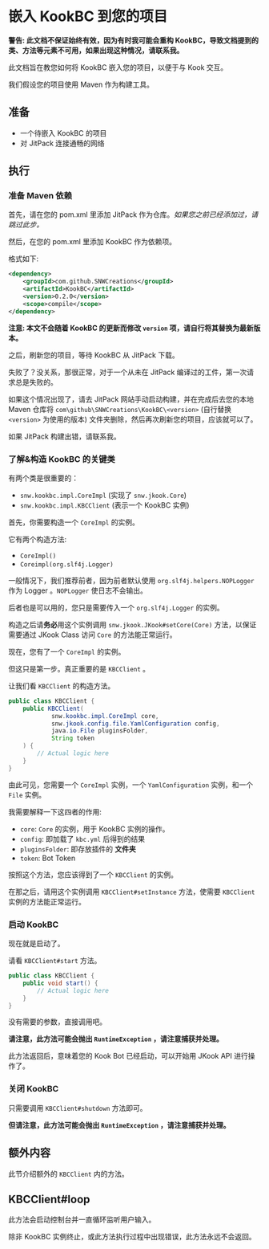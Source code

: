 # 嵌入 KookBC 到您的项目

**警告: 此文档不保证始终有效，因为有时我可能会重构 KookBC，导致文档提到的类、方法等元素不可用，如果出现这种情况，请联系我。**

此文档旨在教您如何将 KookBC 嵌入您的项目，以便于与 Kook 交互。

我们假设您的项目使用 Maven 作为构建工具。

## 准备

* 一个待嵌入 KookBC 的项目
* 对 JitPack 连接通畅的网络

## 执行

### 准备 Maven 依赖

首先，请在您的 pom.xml 里添加 JitPack 作为仓库。_如果您之前已经添加过，请跳过此步。_

然后，在您的 pom.xml 里添加 KookBC 作为依赖项。

格式如下:

```xml
<dependency>
    <groupId>com.github.SNWCreations</groupId>
    <artifactId>KookBC</artifactId>
    <version>0.2.0</version>
    <scope>compile</scope>
</dependency>
```

**注意: 本文不会随着 KookBC 的更新而修改 `version` 项，请自行将其替换为最新版本。**

之后，刷新您的项目，等待 KookBC 从 JitPack 下载。

失败了？没关系，那很正常，对于一个从未在 JitPack 编译过的工件，第一次请求总是失败的。 

如果这个情况出现了，请去 JitPack 网站手动启动构建，并在完成后去您的本地 Maven 仓库将 `com\github\SNWCreations\KookBC\<version>` (自行替换 `<version>` 为使用的版本) 文件夹删除，然后再次刷新您的项目，应该就可以了。

如果 JitPack 构建出错，请联系我。

### 了解&构造 KookBC 的关键类

有两个类是很重要的：

* `snw.kookbc.impl.CoreImpl` (实现了 `snw.jkook.Core`)
* `snw.kookbc.impl.KBCClient` (表示一个 KookBC 实例)

首先，你需要构造一个 `CoreImpl` 的实例。

它有两个构造方法:

* `CoreImpl()`
* `Coreimpl(org.slf4j.Logger)`

一般情况下，我们推荐前者，因为前者默认使用 `org.slf4j.helpers.NOPLogger` 作为 Logger 。`NOPLogger` 使日志不会输出。

后者也是可以用的，您只是需要传入一个 `org.slf4j.Logger` 的实例。

构造之后请**务必**用这个实例调用 `snw.jkook.JKook#setCore(Core)` 方法，以保证需要通过 JKook Class 访问 `Core` 的方法能正常运行。

现在，您有了一个 `CoreImpl` 的实例。

但这只是第一步。真正重要的是 `KBCClient` 。

让我们看 `KBCClient` 的构造方法。

```java
public class KBCClient {
    public KBCClient(
            snw.kookbc.impl.CoreImpl core,
            snw.jkook.config.file.YamlConfiguration config,
            java.io.File pluginsFolder,
            String token
    ) {
        // Actual logic here
    }
}
```

由此可见，您需要一个 `CoreImpl` 实例，一个 `YamlConfiguration` 实例，和一个 `File` 实例。

我需要解释一下这四者的作用:

* `core`: `Core` 的实例，用于 KookBC 实例的操作。
* `config`: 即加载了 `kbc.yml` 后得到的结果
* `pluginsFolder`: 即存放插件的 **文件夹**
* `token`: Bot Token

按照这个方法，您应该得到了一个 `KBCClient` 的实例。

在那之后，请用这个实例调用 `KBCClient#setInstance` 方法，使需要 `KBCClient` 实例的方法能正常运行。

### 启动 KookBC

现在就是启动了。

请看 `KBCClient#start` 方法。

```java
public class KBCClient {
    public void start() {
        // Actual logic here 
    }
}
```

没有需要的参数，直接调用吧。

**请注意，此方法可能会抛出 `RuntimeException` ，请注意捕获并处理。**

此方法返回后，意味着您的 Kook Bot 已经启动，可以开始用 JKook API 进行操作了。

### 关闭 KookBC

只需要调用 `KBCClient#shutdown` 方法即可。

**但请注意，此方法可能会抛出 `RuntimeException` ，请注意捕获并处理。**

## 额外内容

此节介绍额外的 `KBCClient` 内的方法。

## KBCClient#loop

此方法会启动控制台并一直循环监听用户输入。

除非 KookBC 实例终止，或此方法执行过程中出现错误，此方法永远不会返回。
